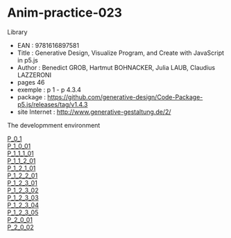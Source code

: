 # Anim-practice-023

Library 
- EAN : 9781616897581
- Title : Generative Design, Visualize Program, and Create with JavaScript in p5.js
- Author : Benedict GROB, Hartmut BOHNACKER, Julia LAUB, Claudius LAZZERONI
- pages 46
- exemple : p 1 - p 4.3.4
- package : https://github.com/generative-design/Code-Package-p5.js/releases/tag/v1.4.3
- site Internet : http://www.generative-gestaltung.de/2/

The developmment environment

[P_0_1](library/9781616897581/P_0_1.html)   <br>
[P_1_0_01](library/9781616897581/P_1_0_01/) <br>
[P_1_1_1_01](library/9781616897581/P_1_1_1_01/) <br>
[P_1_1_2_01](library/9781616897581/P_1_1_2_01/) <br>
[P_1_2_1_01](library/9781616897581/P_1_2_1_01/) <br>
[P_1_2_2_01](library/9781616897581/P_1_2_2_01/) <br>
[P_1_2_3_01](library/9781616897581/P_1_2_3_01/) <br>
[P_1_2_3_02](library/9781616897581/P_1_2_3_02/) <br>
[P_1_2_3_03](library/9781616897581/P_1_2_3_03/) <br>
[P_1_2_3_04](library/9781616897581/P_1_2_3_04/) <br>
[P_1_2_3_05](library/9781616897581/P_1_2_3_05/) <br>
[P_2_0_01](library/9781616897581/P_2_0_01/) <br>
[P_2_0_02](library/9781616897581/P_2_0_02/) <br>